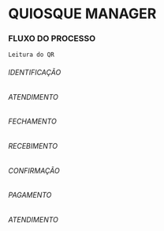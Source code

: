 # QUIOSQUE MANAGER



### FLUXO DO PROCESSO

    Leitura do QR


###### IDENTIFICAÇÃO

###### ATENDIMENTO

###### FECHAMENTO

###### RECEBIMENTO

###### CONFIRMAÇÃO

###### PAGAMENTO

###### ATENDIMENTO

